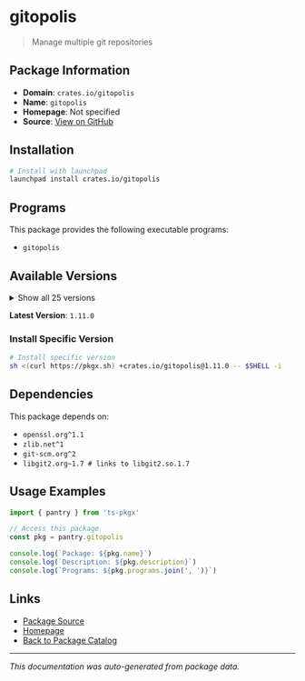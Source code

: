 # gitopolis

> Manage multiple git repositories

## Package Information

- **Domain**: `crates.io/gitopolis`
- **Name**: `gitopolis`
- **Homepage**: Not specified
- **Source**: [View on GitHub](https://github.com/pkgxdev/pantry/tree/main/projects/crates.io/gitopolis/package.yml)

## Installation

```bash
# Install with launchpad
launchpad install crates.io/gitopolis
```

## Programs

This package provides the following executable programs:

- `gitopolis`

## Available Versions

<details>
<summary>Show all 25 versions</summary>

- `1.11.0`, `1.10.2`, `1.10.1`, `1.9.0`, `1.8.0`
- `1.7.0`, `1.6.0`, `1.5.15`, `1.5.14`, `1.5.13`
- `1.5.11`, `1.5.8`, `1.5.7`, `1.5.4`, `1.5.3`
- `1.5.2`, `1.5.1`, `1.5.0`, `1.4.2`, `1.4.1`
- `1.4.0`, `1.3.3`, `1.3.2`, `1.3.1`, `1.3.0`

</details>

**Latest Version**: `1.11.0`

### Install Specific Version

```bash
# Install specific version
sh <(curl https://pkgx.sh) +crates.io/gitopolis@1.11.0 -- $SHELL -i
```

## Dependencies

This package depends on:

- `openssl.org^1.1`
- `zlib.net^1`
- `git-scm.org^2`
- `libgit2.org~1.7 # links to libgit2.so.1.7`

## Usage Examples

```typescript
import { pantry } from 'ts-pkgx'

// Access this package
const pkg = pantry.gitopolis

console.log(`Package: ${pkg.name}`)
console.log(`Description: ${pkg.description}`)
console.log(`Programs: ${pkg.programs.join(', ')}`)
```

## Links

- [Package Source](https://github.com/pkgxdev/pantry/tree/main/projects/crates.io/gitopolis/package.yml)
- [Homepage](#)
- [Back to Package Catalog](../../../package-catalog.md)

---

*This documentation was auto-generated from package data.*
